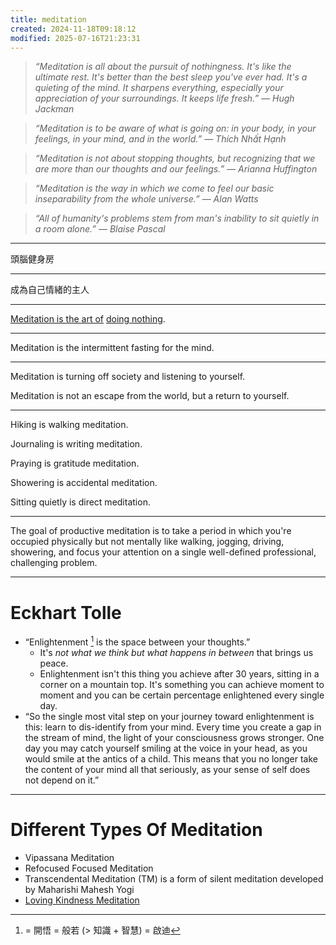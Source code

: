 ```yaml
---
title: meditation
created: 2024-11-18T09:18:12
modified: 2025-07-16T21:23:31
---
```


> _“Meditation is all about the pursuit of nothingness. It's like the ultimate rest. It's better than the best sleep you've ever had. It's a quieting of the mind. It sharpens everything, especially your appreciation of your surroundings. It keeps life fresh.” — Hugh Jackman_

> _“Meditation is to be aware of what is going on: in your body, in your feelings, in your mind, and in the world.” — Thích Nhất Hạnh_

> _“Meditation is not about stopping thoughts, but recognizing that we are more than our thoughts and our feelings.” — Arianna Huffington_

> _“Meditation is the way in which we come to feel our basic inseparability from the whole universe.” — Alan Watts_

> _“All of humanity's problems stem from man's inability to sit quietly in a room alone.” — Blaise Pascal_

---

頭腦健身房

---

成為自己情緒的主人

---

[Meditation is the art of](https://x.com/naval/status/1261481222359801856) [doing nothing](Wu%20Wui.md).

---

Meditation is the intermittent fasting for the mind.

---

Meditation is turning off society and listening to yourself.

Meditation is not an escape from the world, but a return to yourself.

---

Hiking is walking meditation.

Journaling is writing meditation.

Praying is gratitude meditation.

Showering is accidental meditation.

Sitting quietly is direct meditation.

---

The goal of productive meditation is to take a period in which you're occupied physically but not mentally like walking, jogging, driving, showering, and focus your attention on a single well-defined professional, challenging problem.

---

# Eckhart Tolle

* “Enlightenment [^1] is the space between your thoughts.”
	* It's _not what we think but what happens in between_ that brings us peace.
	* Enlightenment isn't this thing you achieve after 30 years, sitting in a corner on a mountain top. It's something you can achieve moment to moment and you can be certain percentage enlightened every single day.
* “So the single most vital step on your journey toward enlightenment is this: learn to dis-identify from your mind. Every time you create a gap in the stream of mind, the light of your consciousness grows stronger. One day you may catch yourself smiling at the voice in your head, as you would smile at the antics of a child. This means that you no longer take the content of your mind all that seriously, as your sense of self does not depend on it.”

---

# Different Types Of Meditation

* Vipassana Meditation
* Refocused Focused Meditation
* Transcendental Meditation (TM) is a form of silent meditation developed by Maharishi Mahesh Yogi
* [Loving Kindness Meditation](Loving%20Kindness%20Meditation.md)

[^1]: = 開悟 = 般若 (> 知識 + 智慧) = 啟迪
